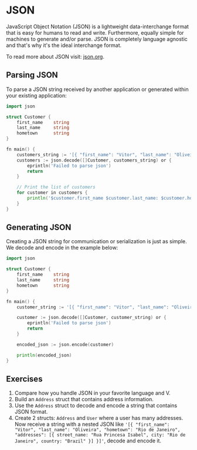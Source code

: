 # JSON

JavaScript Object Notation (JSON) is a lightweight data-interchange format that is easy for humans to read and write. Furthermore, equally simple for machines to generate and/or parse. 
JSON is completely language agnostic and that's why it's the ideal interchange format.

To read more about JSON visit: [json.org](http://json.org).

## Parsing JSON

To parse a JSON string received by another application or generated within your existing application:

```go
import json

struct Customer {
    first_name    string
    last_name     string
    hometown      string
}

fn main() {
    customers_string := '[{ "first_name": "Vitor", "last_name": "Oliveira", "hometown": "Rio de Janeiro" }, { "first_name": "Don", "last_name": "Nisnoni", "hometown": "Kupang" }]'
    customers := json.decode([]Customer, customers_string) or {
        eprintln('Failed to parse json')
        return
    }

    // Print the list of customers
    for customer in customers {
        println('$customer.first_name $customer.last_name: $customer.hometown')
    }
}
```

## Generating JSON

Creating a JSON string for communication or serialization is just as simple. We decode and encode in the example below:

```go
import json

struct Customer {
    first_name    string
    last_name     string
    hometown      string
}

fn main() {
    customer_string := '[{ "first_name": "Vitor", "last_name": "Oliveira", "hometown": "Rio de Janeiro"}]'

    customer := json.decode([]Customer, customer_string) or {
        eprintln('Failed to parse json')
        return
    }

    encoded_json := json.encode(customer)

    println(encoded_json)
}
```

## Exercises

1. Compare how you handle JSON in your favorite language and V.
2. Build an `Address` struct that contains address information.
3. Use the `Address` struct to decode and encode a string that contains JSON format.
4. Create 2 structs: `Address` and `User` where a user has many addresses. Now receive a string with a nested JSON like `'[{ "first_name": "Vitor", "last_name": "Oliveira", "hometown": "Rio de Janeiro", "addresses": [{ street_name: "Rua Princesa Isabel", city: "Rio de Janeiro", country: "Brazil" }] }]'`, decode and encode it.
